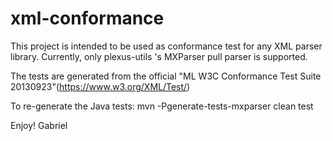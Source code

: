 # xml-conformance

This project is intended to be used as conformance test for any XML parser library. Currently, only plexus-utils 's MXParser pull parser is supported.

The tests are generated from the official "ML W3C Conformance Test Suite 20130923"(https://www.w3.org/XML/Test/)

To re-generate the Java tests: mvn -Pgenerate-tests-mxparser clean test

Enjoy!
Gabriel